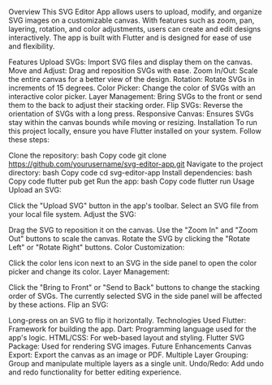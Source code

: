 Overview
This SVG Editor App allows users to upload, modify, and organize SVG images on a customizable canvas. With features such as zoom, pan, layering, rotation, and color adjustments, users can create and edit designs interactively. The app is built with Flutter and is designed for ease of use and flexibility.

Features
Upload SVGs: Import SVG files and display them on the canvas.
Move and Adjust: Drag and reposition SVGs with ease.
Zoom In/Out: Scale the entire canvas for a better view of the design.
Rotation: Rotate SVGs in increments of 15 degrees.
Color Picker: Change the color of SVGs with an interactive color picker.
Layer Management: Bring SVGs to the front or send them to the back to adjust their stacking order.
Flip SVGs: Reverse the orientation of SVGs with a long press.
Responsive Canvas: Ensures SVGs stay within the canvas bounds while moving or resizing.
Installation
To run this project locally, ensure you have Flutter installed on your system. Follow these steps:

Clone the repository:
bash
Copy code
git clone https://github.com/yourusername/svg-editor-app.git
Navigate to the project directory:
bash
Copy code
cd svg-editor-app
Install dependencies:
bash
Copy code
flutter pub get
Run the app:
bash
Copy code
flutter run
Usage
Upload an SVG:

Click the "Upload SVG" button in the app's toolbar.
Select an SVG file from your local file system.
Adjust the SVG:

Drag the SVG to reposition it on the canvas.
Use the "Zoom In" and "Zoom Out" buttons to scale the canvas.
Rotate the SVG by clicking the "Rotate Left" or "Rotate Right" buttons.
Color Customization:

Click the color lens icon next to an SVG in the side panel to open the color picker and change its color.
Layer Management:

Click the "Bring to Front" or "Send to Back" buttons to change the stacking order of SVGs.
The currently selected SVG in the side panel will be affected by these actions.
Flip an SVG:

Long-press on an SVG to flip it horizontally.
Technologies Used
Flutter: Framework for building the app.
Dart: Programming language used for the app's logic.
HTML/CSS: For web-based layout and styling.
Flutter SVG Package: Used for rendering SVG images.
Future Enhancements
Canvas Export: Export the canvas as an image or PDF.
Multiple Layer Grouping: Group and manipulate multiple layers as a single unit.
Undo/Redo: Add undo and redo functionality for better editing experience.